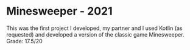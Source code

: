 # Minesweeper - 2021

This was the first project I developed, my partner and I used Kotlin (as requested) and developed a version of the classic game Minesweeper.
Grade: 17.5/20

